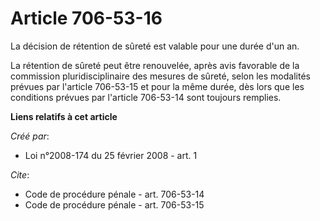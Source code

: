 # Article 706-53-16

La décision de rétention de sûreté est valable pour une durée d'un an. 

La rétention de sûreté peut être renouvelée, après avis favorable de la commission pluridisciplinaire des mesures de sûreté,
selon les modalités prévues par l'article 706-53-15 et pour la même durée, dès lors que les conditions prévues par l'article
706-53-14 sont toujours remplies.

**Liens relatifs à cet article**

_Créé par_:

  - Loi n°2008-174 du 25 février 2008 - art. 1

_Cite_:

  - Code de procédure pénale - art. 706-53-14
  - Code de procédure pénale - art. 706-53-15
